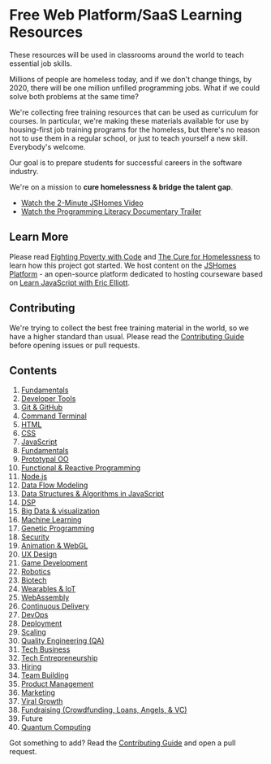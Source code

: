 # Free Web Platform/SaaS Learning Resources

These resources will be used in classrooms around the world to teach essential job skills.

Millions of people are homeless today, and if we don't change things, by 2020, there will be one million unfilled programming jobs. What if we could solve both problems at the same time?

We're collecting free training resources that can be used as curriculum for courses. In particular, we're making these materials available for use by housing-first job training programs for the homeless, but there's no reason not to use them in a regular school, or just to teach yourself a new skill. Everybody's welcome.

Our goal is to prepare students for successful careers in the software industry.

We're on a mission to **cure homelessness & bridge the talent gap**.

* [Watch the 2-Minute JSHomes Video](https://vimeo.com/92982781)
* [Watch the Programming Literacy Documentary Trailer](http://www.programmingliteracy.com/)


## Learn More

Please read [Fighting Poverty with Code](https://medium.com/javascript-scene/fighting-poverty-with-code-d1ed3ebd982d) and [The Cure for Homelessness](https://medium.com/end-homelessness/the-cure-for-homelessness-83ef0d621c71) to learn how this project got started. We host content on the [JSHomes Platform](https://github.com/jshomes/JSHomes-Platform) - an open-source platform dedicated to hosting courseware based on [Learn JavaScript with Eric Elliott](https://ericelliottjs.com/).


## Contributing

We're trying to collect the best free training material in the world, so we have a higher standard than usual. Please read the [Contributing Guide](https://github.com/jshomes/learning-resources/blob/master/Contributing.md) before opening issues or pull requests.

## Contents
1. [Fundamentals](tracks/fundamentals/index.md)
1. [Developer Tools](tracks/dev-tools/index.md)
  1. [Git & GitHub](tracks/dev-tools/git-and-github/index.md)
  1. [Command Terminal](tracks/dev-tools/terminal/index.md)
1. [HTML](tracks/html/index.md)
1. [CSS](tracks/css/index.md)
1. [JavaScript](tracks/javascript/index.md)
  1. [Fundamentals](tracks/javascript/fundamentals/index.md)
  1. [Prototypal OO](tracks/javascript/prototypal-oo/index.md)
  1. [Functional & Reactive Programming](tracks/javascript/functional-reactive/index.md)
  1. [Node.js](tracks/node/index.md)
  1. [Data Flow Modeling](tracks/javascript/data-flow/index.md)
  1. [Data Structures & Algorithms in JavaScript](tracks/javascript/data-structures-and-algorithms/index.md)
  1. [DSP](tracks/javascript/dsp/index.md)
  1. [Big Data & visualization](tracks/javascript/big-data/index.md)
  1. [Machine Learning](tracks/javascript/machine-learning/index.md)
  1. [Genetic Programming](tracks/javascript/genetic-programming/index.md)
1. [Security](tracks/security/index.md)
1. [Animation & WebGL](tracks/animation-and-webgl/index.md)
1. [UX Design](tracks/ux-design/index.md)
1. [Game Development](tracks/game-development/index.md)
1. [Robotics](tracks/robotics/index.md)
1. [Biotech](tracks/biotech/index.md)
1. [Wearables & IoT](tracks/wearables-and-iot/index.md)
1. [WebAssembly](tracks/webassembly/index.md)
1. [Continuous Delivery](tracks/continuous-delivery/index.md)
  1. [DevOps](tracks/devops/index.md)
  1. [Deployment](tracks/deployment/index.md)
  1. [Scaling](tracks/scaling/index.md)
  1. [Quality Engineering (QA)](tracks/quality-engineering/index.md)
1. [Tech Business](tracks/tech-business/index.md)
  1. [Tech Entrepreneurship](tracks/tech-entrepreneurship/index.md)
  1. [Hiring](tracks/hiring/index.md)
  1. [Team Building](tracks/team-building/index.md)
  1. [Product Management](tracks/product-management/index.md)
  1. [Marketing](tracks/marketing/index.md)
  1. [Viral Growth](tracks/viral-growth/index.md)
  1. [Fundraising (Crowdfunding, Loans, Angels, & VC)](tracks/fundraising/index.md)
1. Future
  1. [Quantum Computing](tracks/future/quantum-computing.md)

Got something to add? Read the [Contributing Guide](https://github.com/jshomes/learning-resources/blob/master/Contributing.md) and open a pull request.
